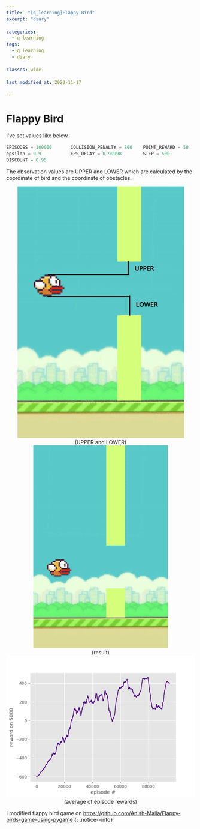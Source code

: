 ```yaml
---
title:  "[q_learning]Flappy Bird"
excerpt: "diary"

categories:
  - q learning
tags:
  - q learning
  - diary

classes: wide

last_modified_at: 2020-11-17
 
---
```


# Flappy Bird

I've set values like below.


``` python
EPISODES = 100000       COLLISION_PENALTY = 800    POINT_REWARD = 50      ALIVE_REWARD = 1
epsilon = 0.9           EPS_DECAY = 0.99998        STEP = 500             LEARNING_RATE = 0.3
DISCOUNT = 0.95         
```

The observation values are UPPER and LOWER which are calculated by the coordinate of bird and the coordinate of obstacles.

<center> <img src="/assets/images/q_learning/cal.png"> </center>
<center>(UPPER and LOWER)</center>

<center> <img src="/assets/images/q_learning/play_2.gif"> </center>
<center>(result)</center>

<center> <img src="/assets/images/q_learning/Figure_2.png"> </center>
<center>(average of episode rewards)</center>



I modified flappy bird game on https://github.com/Anish-Malla/Flappy-birds-game-using-pygame
{: .notice--info}